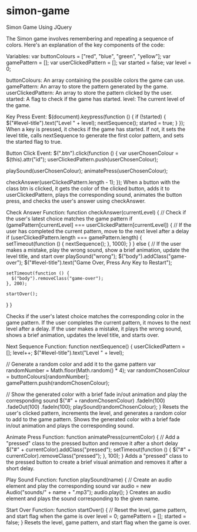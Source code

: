 # simon-game
Simon Game Using JQuery

The Simon game involves remembering and repeating a sequence of colors. Here's an explanation of the key components of the code:

Variables:
var buttonColours = ["red", "blue", "green", "yellow"];
var gamePattern = [];
var userClickedPattern = [];
var started = false;
var level = 0;

buttonColours: An array containing the possible colors the game can use.
gamePattern: An array to store the pattern generated by the game.
userClickedPattern: An array to store the pattern clicked by the user.
started: A flag to check if the game has started.
level: The current level of the game.

Key Press Event:
$(document).keypress(function () {
  if (!started) {
    $("#level-title").text("Level " + level);
    nextSequence();
    started = true;
  }
});
When a key is pressed, it checks if the game has started. If not, it sets the level title, calls nextSequence to generate the first color pattern, and sets the started flag to true.

Button Click Event:
$(".btn").click(function () {
  var userChosenColour = $(this).attr("id");
  userClickedPattern.push(userChosenColour);

  playSound(userChosenColour);
  animatePress(userChosenColour);

  checkAnswer(userClickedPattern.length - 1);
});
When a button with the class btn is clicked, it gets the color of the clicked button, adds it to userClickedPattern, plays the corresponding sound, animates the button press, and checks the user's answer using checkAnswer.

Check Answer Function:
function checkAnswer(currentLevel) {
  // Check if the user's latest choice matches the game pattern
  if (gamePattern[currentLevel] === userClickedPattern[currentLevel]) {
    // If the user has completed the current pattern, move to the next level after a delay
    if (userClickedPattern.length === gamePattern.length) {
      setTimeout(function () {
        nextSequence();
      }, 1000);
    }
  } else {
    // If the user makes a mistake, play the wrong sound, show a brief animation, update the level title, and start over
    playSound("wrong");
    $("body").addClass("game-over");
    $("#level-title").text("Game Over, Press Any Key to Restart");

    setTimeout(function () {
      $("body").removeClass("game-over");
    }, 200);

    startOver();
  }
}

Checks if the user's latest choice matches the corresponding color in the game pattern.
If the user completes the current pattern, it moves to the next level after a delay.
If the user makes a mistake, it plays the wrong sound, shows a brief animation, updates the level title, and starts over.

Next Sequence Function:
function nextSequence() {
  userClickedPattern = [];
  level++;
  $("#level-title").text("Level " + level);

  // Generate a random color and add it to the game pattern
  var randomNumber = Math.floor(Math.random() * 4);
  var randomChosenColour = buttonColours[randomNumber];
  gamePattern.push(randomChosenColour);

  // Show the generated color with a brief fade in/out animation and play the corresponding sound
  $("#" + randomChosenColour)
    .fadeIn(100)
    .fadeOut(100)
    .fadeIn(100);
  playSound(randomChosenColour);
}
Resets the user's clicked pattern, increments the level, and generates a random color to add to the game pattern.
Shows the generated color with a brief fade in/out animation and plays the corresponding sound.

Animate Press Function:
function animatePress(currentColor) {
  // Add a "pressed" class to the pressed button and remove it after a short delay
  $("#" + currentColor).addClass("pressed");
  setTimeout(function () {
    $("#" + currentColor).removeClass("pressed");
  }, 100);
}
Adds a "pressed" class to the pressed button to create a brief visual animation and removes it after a short delay.

Play Sound Function:
function playSound(name) {
  // Create an audio element and play the corresponding sound
  var audio = new Audio("sounds/" + name + ".mp3");
  audio.play();
}
Creates an audio element and plays the sound corresponding to the given name.

Start Over Function:
function startOver() {
  // Reset the level, game pattern, and start flag when the game is over
  level = 0;
  gamePattern = [];
  started = false;
}
Resets the level, game pattern, and start flag when the game is over.

